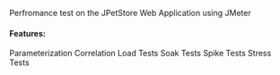 Perfromance test on the JPetStore Web Application using JMeter

#### Features:
  Parameterization 
  Correlation
  Load Tests
  Soak Tests
  Spike Tests
  Stress Tests
